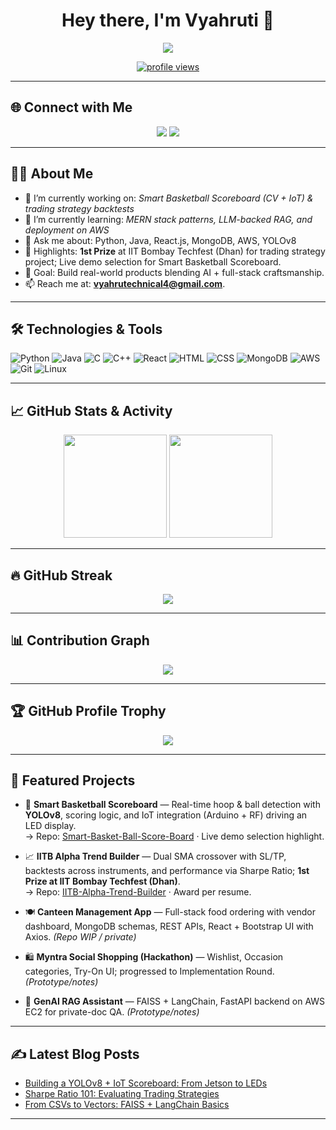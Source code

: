 <!-- Header Image -->
<h1 align="center">Hey there, I'm Vyahruti 👋</h1>

<p align="center">
  <img src="https://readme-typing-svg.herokuapp.com?font=Fira+Code&size=22&duration=3000&pause=1000&center=true&vCenter=true&width=540&lines=Full-Stack+Developer;AI Enthusiast;Hackathon+Winner+(IIT+B)+;Always+learning+new+things!">
</p>

<p align="center">
  <a href="https://github.com/Vyahruti">
    <img src="https://komarev.com/ghpvc/?username=Vyahruti&style=flat-square&color=blue" alt="profile views" />
  </a>
</p>

---

## 🌐 Connect with Me

<p align="center">
  <a href="https://github.com/Vyahruti"><img src="https://img.shields.io/badge/GitHub-100000?style=for-the-badge&logo=github&logoColor=white"/></a>
  <a href="mailto:vyahrutechnical4@gmail.com"><img src="https://img.shields.io/badge/Email-0078D4?style=for-the-badge&logo=gmail&logoColor=white"/></a> <!-- from resume :contentReference[oaicite:0]{index=0} -->
</p>

---

## 👨‍💻 About Me

- 🔭 I’m currently working on: *Smart Basketball Scoreboard (CV + IoT) & trading strategy backtests*
- 🌱 I’m currently learning: *MERN stack patterns, LLM-backed RAG, and deployment on AWS*
- 💬 Ask me about: Python, Java, React.js, MongoDB, AWS, YOLOv8
- 🏅 Highlights: **1st Prize** at IIT Bombay Techfest (Dhan) for trading strategy project; Live demo selection for Smart Basketball Scoreboard. 
- 🎯 Goal: Build real-world products blending AI + full-stack craftsmanship.
- 📫 Reach me at: **vyahrutechnical4@gmail.com**. 

---

## 🛠️ Technologies & Tools

![Python](https://img.shields.io/badge/Python-3776AB?style=for-the-badge&logo=python&logoColor=white)
![Java](https://img.shields.io/badge/Java-ED8B00?style=for-the-badge&logo=openjdk&logoColor=white)
![C](https://img.shields.io/badge/C-00599C?style=for-the-badge&logo=c&logoColor=white)
![C++](https://img.shields.io/badge/C++-00599C?style=for-the-badge&logo=c%2B%2B&logoColor=white)
![React](https://img.shields.io/badge/React-20232A?style=for-the-badge&logo=react&logoColor=61DAFB)
![HTML](https://img.shields.io/badge/HTML5-e34f26?style=for-the-badge&logo=html5&logoColor=white)
![CSS](https://img.shields.io/badge/CSS3-264de4?style=for-the-badge&logo=css3&logoColor=white)
![MongoDB](https://img.shields.io/badge/MongoDB-4EA94B?style=for-the-badge&logo=mongodb&logoColor=white)
![AWS](https://img.shields.io/badge/AWS-232F3E?style=for-the-badge&logo=amazon-aws&logoColor=white)
![Git](https://img.shields.io/badge/Git-F05032?style=for-the-badge&logo=git&logoColor=white)
![Linux](https://img.shields.io/badge/Linux-FCC624?style=for-the-badge&logo=linux&logoColor=black)

---

## 📈 GitHub Stats & Activity

<p align="center">
  <img src="https://github-readme-stats.vercel.app/api?username=Vyahruti&show_icons=true&theme=radical" height="165" />
  <img src="https://github-readme-stats.vercel.app/api/top-langs/?username=Vyahruti&layout=compact&theme=radical" height="165" />
</p>

---

## 🔥 GitHub Streak

<p align="center">
  <img src="https://github-readme-streak-stats.herokuapp.com?user=Vyahruti&theme=radical&hide_border=false" />
</p>

---

## 📊 Contribution Graph

<p align="center">
  <img src="https://github-readme-activity-graph.vercel.app/graph?username=Vyahruti&theme=rogue&area=true&hide_border=true" />
</p>

---

## 🏆 GitHub Profile Trophy

<p align="center">
  <img src="https://github-profile-trophy.vercel.app/?username=Vyahruti&theme=algolia&no-frame=true&column=7" />
</p>

---

## 📌 Featured Projects

- 🏀 **Smart Basketball Scoreboard** — Real-time hoop & ball detection with **YOLOv8**, scoring logic, and IoT integration (Arduino + RF) driving an LED display.  
  → Repo: [Smart-Basket-Ball-Score-Board](https://github.com/Vyahruti/Smart-Basket-Ball-Score-Board)  · Live demo selection highlight. 

- 📈 **IITB Alpha Trend Builder** — Dual SMA crossover with SL/TP, backtests across instruments, and performance via Sharpe Ratio; **1st Prize at IIT Bombay Techfest (Dhan)**.  
  → Repo: [IITB-Alpha-Trend-Builder](https://github.com/Vyahruti/IITB-Alpha-Trend-Builder) · Award per resume. 

- 🍽️ **Canteen Management App** — Full-stack food ordering with vendor dashboard, MongoDB schemas, REST APIs, React + Bootstrap UI with Axios. *(Repo WIP / private)* 
- 🛍️ **Myntra Social Shopping (Hackathon)** — Wishlist, Occasion categories, Try-On UI; progressed to Implementation Round. *(Prototype/notes)* 

- 🤖 **GenAI RAG Assistant** — FAISS + LangChain, FastAPI backend on AWS EC2 for private-doc QA. *(Prototype/notes)* 
---

## ✍️ Latest Blog Posts
<!-- Optional: replace with your posts or remove this section -->
- [Building a YOLOv8 + IoT Scoreboard: From Jetson to LEDs](#)
- [Sharpe Ratio 101: Evaluating Trading Strategies](#)
- [From CSVs to Vectors: FAISS + LangChain Basics](#)

---

<!---
This README is customized for Vyahruti (github.com/Vyahruti).
--->
